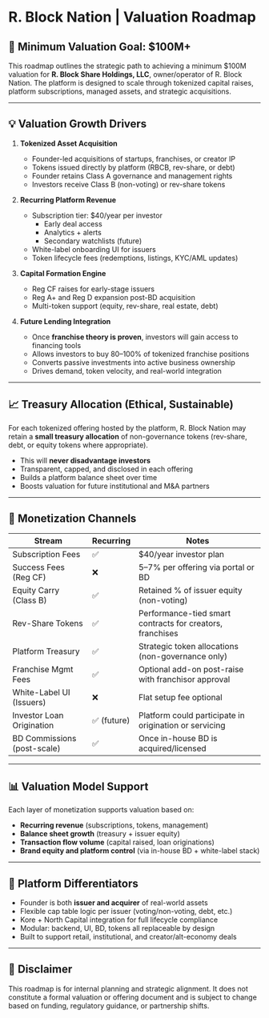 # R. Block Nation | Valuation Roadmap

## 🎯 Minimum Valuation Goal: $100M+

This roadmap outlines the strategic path to achieving a minimum $100M valuation for **R. Block Share Holdings, LLC**, owner/operator of R. Block Nation. The platform is designed to scale through tokenized capital raises, platform subscriptions, managed assets, and strategic acquisitions.

---

## 💡 Valuation Growth Drivers

1. **Tokenized Asset Acquisition**
   - Founder-led acquisitions of startups, franchises, or creator IP
   - Tokens issued directly by platform (RBCB, rev-share, or debt)
   - Founder retains Class A governance and management rights
   - Investors receive Class B (non-voting) or rev-share tokens

2. **Recurring Platform Revenue**
   - Subscription tier: $40/year per investor
     - Early deal access
     - Analytics + alerts
     - Secondary watchlists (future)
   - White-label onboarding UI for issuers
   - Token lifecycle fees (redemptions, listings, KYC/AML updates)

3. **Capital Formation Engine**
   - Reg CF raises for early-stage issuers
   - Reg A+ and Reg D expansion post-BD acquisition
   - Multi-token support (equity, rev-share, real estate, debt)

4. **Future Lending Integration**
   - Once **franchise theory is proven**, investors will gain access to financing tools
   - Allows investors to buy 80–100% of tokenized franchise positions
   - Converts passive investments into active business ownership
   - Drives demand, token velocity, and real-world integration

---

## 📈 Treasury Allocation (Ethical, Sustainable)

For each tokenized offering hosted by the platform, R. Block Nation may retain a **small treasury allocation** of non-governance tokens (rev-share, debt, or equity tokens where appropriate).

- This will **never disadvantage investors**
- Transparent, capped, and disclosed in each offering
- Builds a platform balance sheet over time
- Boosts valuation for future institutional and M&A partners

---

## 🔁 Monetization Channels

| Stream                      | Recurring | Notes                                                      |
|-----------------------------|-----------|------------------------------------------------------------|
| Subscription Fees           | ✅        | $40/year investor plan                                     |
| Success Fees (Reg CF)       | ❌        | 5–7% per offering via portal or BD                         |
| Equity Carry (Class B)      | ✅        | Retained % of issuer equity (non-voting)                  |
| Rev-Share Tokens            | ✅        | Performance-tied smart contracts for creators, franchises |
| Platform Treasury           | ✅        | Strategic token allocations (non-governance only)          |
| Franchise Mgmt Fees         | ✅        | Optional add-on post-raise with franchisor approval        |
| White-Label UI (Issuers)    | ❌        | Flat setup fee optional                                    |
| Investor Loan Origination   | ✅ (future) | Platform could participate in origination or servicing   |
| BD Commissions (post-scale) | ✅        | Once in-house BD is acquired/licensed                     |

---

## 📊 Valuation Model Support

Each layer of monetization supports valuation based on:

- **Recurring revenue** (subscriptions, tokens, management)
- **Balance sheet growth** (treasury + issuer equity)
- **Transaction flow volume** (capital raised, loan originations)
- **Brand equity and platform control** (via in-house BD + white-label stack)

---

## 🧩 Platform Differentiators

- Founder is both **issuer and acquirer** of real-world assets
- Flexible cap table logic per issuer (voting/non-voting, debt, etc.)
- Kore + North Capital integration for full lifecycle compliance
- Modular: backend, UI, BD, tokens all replaceable by design
- Built to support retail, institutional, and creator/alt-economy deals

---

## 📝 Disclaimer

This roadmap is for internal planning and strategic alignment. It does not constitute a formal valuation or offering document and is subject to change based on funding, regulatory guidance, or partnership shifts.

